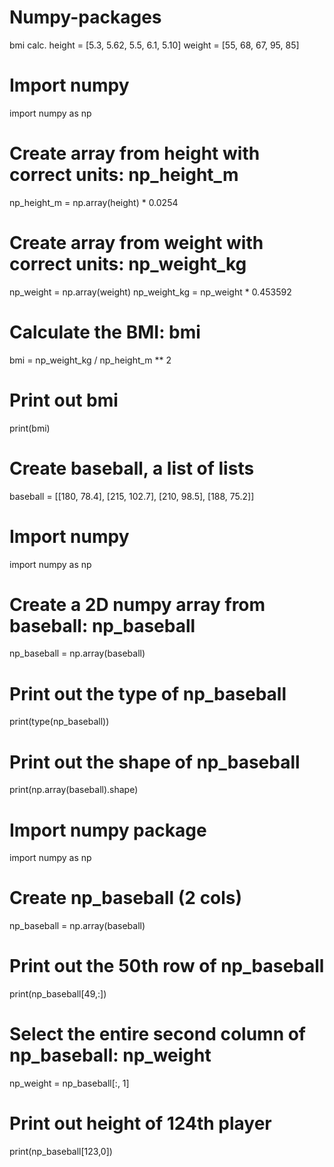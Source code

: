 # Numpy-packages
bmi calc.
height = [5.3, 5.62, 5.5, 6.1, 5.10]
weight = [55, 68, 67, 95, 85]
# Import numpy
import numpy as np
# Create array from height with correct units: np_height_m
np_height_m = np.array(height) * 0.0254
# Create array from weight with correct units: np_weight_kg
np_weight = np.array(weight)
np_weight_kg = np_weight * 0.453592 
 # Calculate the BMI: bmi
bmi = np_weight_kg / np_height_m ** 2
# Print out bmi
print(bmi)

# Create baseball, a list of lists
baseball = [[180, 78.4],
            [215, 102.7],
            [210, 98.5],
            [188, 75.2]]
# Import numpy
import numpy as np
# Create a 2D numpy array from baseball: np_baseball
np_baseball = np.array(baseball)
# Print out the type of np_baseball
print(type(np_baseball))
# Print out the shape of np_baseball
print(np.array(baseball).shape)

# Import numpy package
import numpy as np
# Create np_baseball (2 cols)
np_baseball = np.array(baseball)
# Print out the 50th row of np_baseball
print(np_baseball[49,:])
# Select the entire second column of np_baseball: np_weight
np_weight = np_baseball[:, 1]
# Print out height of 124th player
print(np_baseball[123,0])


